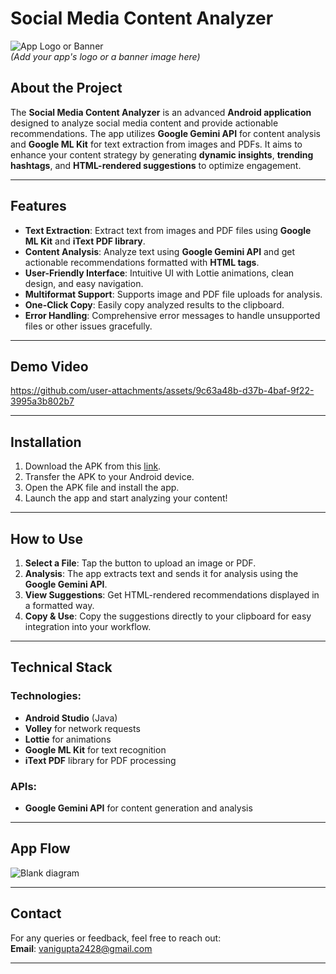 # **Social Media Content Analyzer**

![App Logo or Banner](https://via.placeholder.com/600x200)  
*(Add your app's logo or a banner image here)*

## **About the Project**  
The **Social Media Content Analyzer** is an advanced **Android application** designed to analyze social media content and provide actionable recommendations. The app utilizes **Google Gemini API** for content analysis and **Google ML Kit** for text extraction from images and PDFs. It aims to enhance your content strategy by generating **dynamic insights**, **trending hashtags**, and **HTML-rendered suggestions** to optimize engagement.

---

## **Features**
- **Text Extraction**: Extract text from images and PDF files using **Google ML Kit** and **iText PDF library**.  
- **Content Analysis**: Analyze text using **Google Gemini API** and get actionable recommendations formatted with **HTML tags**.  
- **User-Friendly Interface**: Intuitive UI with Lottie animations, clean design, and easy navigation.  
- **Multiformat Support**: Supports image and PDF file uploads for analysis.  
- **One-Click Copy**: Easily copy analyzed results to the clipboard.  
- **Error Handling**: Comprehensive error messages to handle unsupported files or other issues gracefully.


---

## **Demo Video**  

https://github.com/user-attachments/assets/9c63a48b-d37b-4baf-9f22-3995a3b802b7

---

## **Installation**
1. Download the APK from this [link](https://drive.google.com/file/d/1vcBZNoS9PDlcKLUinPxS_ZbF2Rw_8ebB/view?usp=sharing).  
2. Transfer the APK to your Android device.  
3. Open the APK file and install the app.  
4. Launch the app and start analyzing your content!  

---

## **How to Use**
1. **Select a File**: Tap the button to upload an image or PDF.  
2. **Analysis**: The app extracts text and sends it for analysis using the **Google Gemini API**.  
3. **View Suggestions**: Get HTML-rendered recommendations displayed in a formatted way.  
4. **Copy & Use**: Copy the suggestions directly to your clipboard for easy integration into your workflow.

---

## **Technical Stack**
### **Technologies**:
- **Android Studio** (Java)
- **Volley** for network requests
- **Lottie** for animations
- **Google ML Kit** for text recognition
- **iText PDF** library for PDF processing  

### **APIs**:
- **Google Gemini API** for content generation and analysis  

---

## **App Flow**
![Blank diagram](https://github.com/user-attachments/assets/40915b6a-b327-4e5e-ad29-f8ba6bd3ffa3)
 
---

## **Contact**
For any queries or feedback, feel free to reach out:  
**Email**: vanigupta2428@gmail.com  

---
